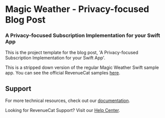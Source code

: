 #  Magic Weather - Privacy-focused Blog Post
### A Privacy-focused Subscription Implementation for your Swift App

This is the project template for the blog post, 'A Privacy-focused Subscription Implementation for your Swift App'.

This is a stripped down version of the regular Magic Weather Swift sample app. You can see the official RevenueCat samples [here](https://docs.revenuecat.com/docs/sample-apps).

## Support

For more technical resources, check out our [documentation](https://docs.revenuecat.com).

Looking for RevenueCat Support? Visit our [Help Center](https://support.revenuecat.com/hc/en-us).
